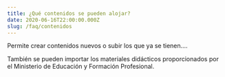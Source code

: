```yaml
---
title: ¿Qué contenidos se pueden alojar?
date: 2020-06-16T22:00:00.000Z
slug: /faq/contenidos
---
```

Permite crear contenidos nuevos o subir los que ya se tienen....

También se pueden importar los materiales didácticos proporcionados por el Ministerio de Educación y Formación Profesional.
